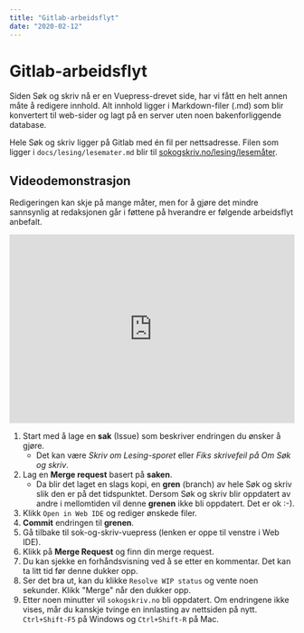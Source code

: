 ```yaml
---
title: "Gitlab-arbeidsflyt"
date: "2020-02-12"
---
```


# Gitlab-arbeidsflyt

Siden Søk og skriv nå er en Vuepress-drevet side, har vi fått en helt annen måte å redigere innhold. Alt innhold ligger i Markdown-filer (.md) som blir konvertert til web-sider og lagt på en server uten noen bakenforliggende database.

Hele Søk og skriv ligger på Gitlab med én fil per nettsadresse. Filen som ligger i `docs/lesing/lesemater.md` blir til [sokogskriv.no/lesing/lesemåter](https://sok-og-skriv.now.sh/lesing/lesemater.html).

## Videodemonstrasjon

Redigeringen kan skje på mange måter, men for å gjøre det mindre sannsynlig at redaksjonen går i føttene på hverandre er følgende arbeidsflyt anbefalt.

<div style="max-width:608px"><div style="position:relative;padding-bottom:66.118421052632%"><iframe id="kaltura_player" src="https://api.kaltura.nordu.net/p/355/sp/35500/embedIframeJs/uiconf_id/23451415/partner_id/355?iframeembed=true&playerId=kaltura_player&entry_id=0_kku4xv5v&flashvars[streamerType]=auto&amp;flashvars[localizationCode]=en&amp;flashvars[leadWithHTML5]=true&amp;flashvars[sideBarContainer.plugin]=true&amp;flashvars[sideBarContainer.position]=left&amp;flashvars[sideBarContainer.clickToClose]=true&amp;flashvars[chapters.plugin]=true&amp;flashvars[chapters.layout]=vertical&amp;flashvars[chapters.thumbnailRotator]=false&amp;flashvars[streamSelector.plugin]=true&amp;flashvars[EmbedPlayer.SpinnerTarget]=videoHolder&amp;flashvars[dualScreen.plugin]=true&amp;flashvars[Kaltura.addCrossoriginToIframe]=true&amp;&wid=0_vsemv2si" width="608" height="402" allowfullscreen webkitallowfullscreen mozAllowFullScreen allow="autoplay *; fullscreen *; encrypted-media *" sandbox="allow-forms allow-same-origin allow-scripts allow-top-navigation allow-pointer-lock allow-popups allow-modals allow-orientation-lock allow-popups-to-escape-sandbox allow-presentation allow-top-navigation-by-user-activation" frameborder="0" title="Kaltura Player" style="position:absolute;top:0;left:0;width:100%;height:100%"></iframe></div></div>

1. Start med å lage en **sak** (Issue) som beskriver endringen du ønsker å gjøre.
    * Det kan være _Skriv om Lesing-sporet_ eller _Fiks skrivefeil på Om Søk og skriv_.
2. Lag en **Merge request** basert på **saken**.
    * Da blir det laget en slags kopi, en **gren** (branch) av hele Søk og skriv slik den er på det tidspunktet. Dersom Søk og skriv blir oppdatert av andre i mellomtiden vil denne **grenen** ikke bli oppdatert. Det er ok :-).
3. Klikk `Open in Web IDE` og rediger ønskede filer.
4. **Commit** endringen til **grenen**.
5. Gå tilbake til sok-og-skriv-vuepress (lenken er oppe til venstre i Web IDE).
6. Klikk på **Merge Request** og finn din merge request.
7. Du kan sjekke en forhåndsvisning ved å se etter en kommentar. Det kan ta litt tid før denne dukker opp.
8. Ser det bra ut, kan du klikke `Resolve WIP status` og vente noen sekunder. Klikk "Merge" når den dukker opp.
9. Etter noen minutter vil `sokogskriv.no` bli oppdatert. Om endringene ikke vises, mår du kanskje tvinge en innlasting av nettsiden på nytt. `Ctrl+Shift-F5` på Windows og `Ctrl+Shift-R` på Mac.
